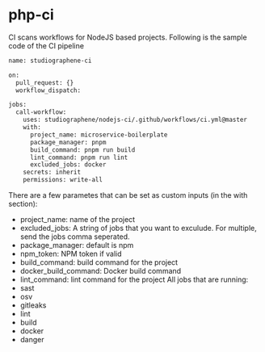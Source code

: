 # php-ci
CI scans workflows for NodeJS based projects. Following is the sample code of the CI pipeline

```sh
name: studiographene-ci

on:
  pull_request: {}
  workflow_dispatch:

jobs:
  call-workflow:
    uses: studiographene/nodejs-ci/.github/workflows/ci.yml@master
    with:
      project_name: microservice-boilerplate
      package_manager: pnpm
      build_command: pnpm run build
      lint_command: pnpm run lint
      excluded_jobs: docker
    secrets: inherit
    permissions: write-all
```

There are a few parametes that can be set as custom inputs (in the with section):
- project_name:  name of the project
- excluded_jobs: A string of jobs that you want to exculude. For multiple, send the jobs comma seperated.
- package_manager: default is npm
- npm_token: NPM token if valid
- build_command: build command for the project
- docker_build_command: Docker build command
- lint_command: lint command for the project
All jobs that are running:
- sast
- osv
- gitleaks
- lint
- build
- docker
- danger
